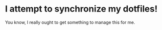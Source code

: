 # I attempt to synchronize my dotfiles!

You know, I really ought to get something to manage this for me.
